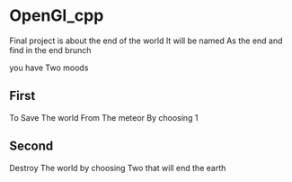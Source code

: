 # OpenGl_cpp
Final project is about the end of the world It will be named As the end and find in the end brunch

you have Two moods

First
------
To Save The world From The meteor By choosing 1

Second
-------
Destroy The world by choosing Two that will end the earth
